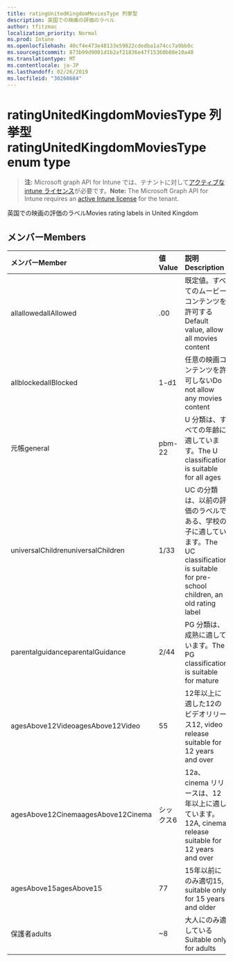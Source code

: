 ```yaml
---
title: ratingUnitedKingdomMoviesType 列挙型
description: 英国での映画の評価のラベル
author: tfitzmac
localization_priority: Normal
ms.prod: Intune
ms.openlocfilehash: 40cf4e473e48133e59822cdedba1a74cc7a9bb0c
ms.sourcegitcommit: 873b99d9001d1b2af21836e47f15360b08e10a40
ms.translationtype: MT
ms.contentlocale: ja-JP
ms.lasthandoff: 02/26/2019
ms.locfileid: "30260684"
---
```

# <a name="ratingunitedkingdommoviestype-enum-type"></a><span data-ttu-id="9ec3f-103">ratingUnitedKingdomMoviesType 列挙型</span><span class="sxs-lookup"><span data-stu-id="9ec3f-103">ratingUnitedKingdomMoviesType enum type</span></span>

> <span data-ttu-id="9ec3f-104">**注:** Microsoft graph API for Intune では、テナントに対して[アクティブな intune ライセンス](https://go.microsoft.com/fwlink/?linkid=839381)が必要です。</span><span class="sxs-lookup"><span data-stu-id="9ec3f-104">**Note:** The Microsoft Graph API for Intune requires an [active Intune license](https://go.microsoft.com/fwlink/?linkid=839381) for the tenant.</span></span>

<span data-ttu-id="9ec3f-105">英国での映画の評価のラベル</span><span class="sxs-lookup"><span data-stu-id="9ec3f-105">Movies rating labels in United Kingdom</span></span>

## <a name="members"></a><span data-ttu-id="9ec3f-106">メンバー</span><span class="sxs-lookup"><span data-stu-id="9ec3f-106">Members</span></span>
|<span data-ttu-id="9ec3f-107">メンバー</span><span class="sxs-lookup"><span data-stu-id="9ec3f-107">Member</span></span>|<span data-ttu-id="9ec3f-108">値</span><span class="sxs-lookup"><span data-stu-id="9ec3f-108">Value</span></span>|<span data-ttu-id="9ec3f-109">説明</span><span class="sxs-lookup"><span data-stu-id="9ec3f-109">Description</span></span>|
|:---|:---|:---|
|<span data-ttu-id="9ec3f-110">allallowed</span><span class="sxs-lookup"><span data-stu-id="9ec3f-110">allAllowed</span></span>|<span data-ttu-id="9ec3f-111">.0</span><span class="sxs-lookup"><span data-stu-id="9ec3f-111">0</span></span>|<span data-ttu-id="9ec3f-112">既定値。すべてのムービーコンテンツを許可する</span><span class="sxs-lookup"><span data-stu-id="9ec3f-112">Default value, allow all movies content</span></span>|
|<span data-ttu-id="9ec3f-113">allblocked</span><span class="sxs-lookup"><span data-stu-id="9ec3f-113">allBlocked</span></span>|<span data-ttu-id="9ec3f-114">1-d</span><span class="sxs-lookup"><span data-stu-id="9ec3f-114">1</span></span>|<span data-ttu-id="9ec3f-115">任意の映画コンテンツを許可しない</span><span class="sxs-lookup"><span data-stu-id="9ec3f-115">Do not allow any movies content</span></span>|
|<span data-ttu-id="9ec3f-116">元帳</span><span class="sxs-lookup"><span data-stu-id="9ec3f-116">general</span></span>|<span data-ttu-id="9ec3f-117">pbm-2</span><span class="sxs-lookup"><span data-stu-id="9ec3f-117">2</span></span>|<span data-ttu-id="9ec3f-118">U 分類は、すべての年齢に適しています。</span><span class="sxs-lookup"><span data-stu-id="9ec3f-118">The U classification is suitable for all ages</span></span>|
|<span data-ttu-id="9ec3f-119">universalChildren</span><span class="sxs-lookup"><span data-stu-id="9ec3f-119">universalChildren</span></span>|<span data-ttu-id="9ec3f-120">1/3</span><span class="sxs-lookup"><span data-stu-id="9ec3f-120">3</span></span>|<span data-ttu-id="9ec3f-121">UC の分類は、以前の評価のラベルである、学校の子に適しています。</span><span class="sxs-lookup"><span data-stu-id="9ec3f-121">The UC classification is suitable for pre-school children, an old rating label</span></span>|
|<span data-ttu-id="9ec3f-122">parentalguidance</span><span class="sxs-lookup"><span data-stu-id="9ec3f-122">parentalGuidance</span></span>|<span data-ttu-id="9ec3f-123">2/4</span><span class="sxs-lookup"><span data-stu-id="9ec3f-123">4</span></span>|<span data-ttu-id="9ec3f-124">PG 分類は、成熟に適しています。</span><span class="sxs-lookup"><span data-stu-id="9ec3f-124">The PG classification is suitable for mature</span></span>|
|<span data-ttu-id="9ec3f-125">agesAbove12Video</span><span class="sxs-lookup"><span data-stu-id="9ec3f-125">agesAbove12Video</span></span>|<span data-ttu-id="9ec3f-126">5</span><span class="sxs-lookup"><span data-stu-id="9ec3f-126">5</span></span>|<span data-ttu-id="9ec3f-127">12年以上に適した12のビデオリリース</span><span class="sxs-lookup"><span data-stu-id="9ec3f-127">12, video release suitable for 12 years and over</span></span>|
|<span data-ttu-id="9ec3f-128">agesAbove12Cinema</span><span class="sxs-lookup"><span data-stu-id="9ec3f-128">agesAbove12Cinema</span></span>|<span data-ttu-id="9ec3f-129">シックス</span><span class="sxs-lookup"><span data-stu-id="9ec3f-129">6</span></span>|<span data-ttu-id="9ec3f-130">12a、cinema リリースは、12年以上に適しています。</span><span class="sxs-lookup"><span data-stu-id="9ec3f-130">12A, cinema release suitable for 12 years and over</span></span>|
|<span data-ttu-id="9ec3f-131">agesAbove15</span><span class="sxs-lookup"><span data-stu-id="9ec3f-131">agesAbove15</span></span>|<span data-ttu-id="9ec3f-132">7</span><span class="sxs-lookup"><span data-stu-id="9ec3f-132">7</span></span>|<span data-ttu-id="9ec3f-133">15年以前にのみ適切</span><span class="sxs-lookup"><span data-stu-id="9ec3f-133">15, suitable only for 15 years and older</span></span>|
|<span data-ttu-id="9ec3f-134">保護者</span><span class="sxs-lookup"><span data-stu-id="9ec3f-134">adults</span></span>|<span data-ttu-id="9ec3f-135">~</span><span class="sxs-lookup"><span data-stu-id="9ec3f-135">8</span></span>|<span data-ttu-id="9ec3f-136">大人にのみ適している</span><span class="sxs-lookup"><span data-stu-id="9ec3f-136">Suitable only for adults</span></span>|



